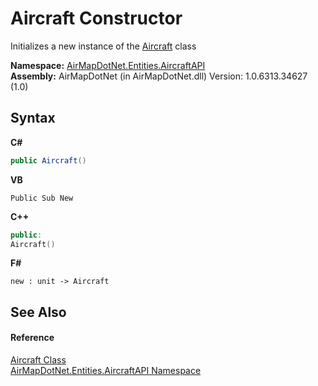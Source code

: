 # Aircraft Constructor 
 

Initializes a new instance of the <a href="3a67fc8a-8f84-839c-d27b-c86403a69f8d">Aircraft</a> class

**Namespace:**&nbsp;<a href="e88a074d-270d-a338-9c4a-4dd8f7832785">AirMapDotNet.Entities.AircraftAPI</a><br />**Assembly:**&nbsp;AirMapDotNet (in AirMapDotNet.dll) Version: 1.0.6313.34627 (1.0)

## Syntax

**C#**<br />
``` C#
public Aircraft()
```

**VB**<br />
``` VB
Public Sub New
```

**C++**<br />
``` C++
public:
Aircraft()
```

**F#**<br />
``` F#
new : unit -> Aircraft
```


## See Also


#### Reference
<a href="3a67fc8a-8f84-839c-d27b-c86403a69f8d">Aircraft Class</a><br /><a href="e88a074d-270d-a338-9c4a-4dd8f7832785">AirMapDotNet.Entities.AircraftAPI Namespace</a><br />